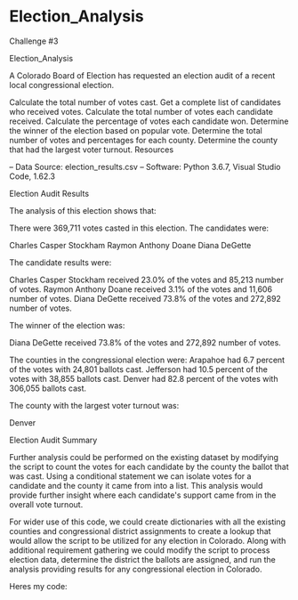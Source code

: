 # Election_Analysis

Challenge #3

Election_Analysis

A Colorado Board of Election has requested an election audit of a recent local congressional election.

Calculate the total number of votes cast.
Get a complete list of candidates who received votes.
Calculate the total number of votes each candidate received.
Calculate the percentage of votes each candidate won.
Determine the winner of the election based on popular vote.
Determine the total number of votes and percentages for each county.
Determine the county that had the largest voter turnout.
Resources

– Data Source: election_results.csv – Software: Python 3.6.7, Visual Studio Code, 1.62.3

Election Audit Results

The analysis of this election shows that:

There were 369,711 votes casted in this election.
The candidates were:

Charles Casper Stockham
Raymon Anthony Doane
Diana DeGette

The candidate results were:

Charles Casper Stockham received 23.0% of the votes and 85,213 number of votes.
Raymon Anthony Doane received 3.1% of the votes and 11,606 number of votes.
Diana DeGette received 73.8% of the votes and 272,892 number of votes.

The winner of the election was:

Diana DeGette received 73.8% of the votes and 272,892 number of votes.

The counties in the congressional election were:
Arapahoe had 6.7 percent of the votes with 24,801 ballots cast.
Jefferson had 10.5 percent of the votes with 38,855 ballots cast.
Denver had 82.8 percent of the votes with 306,055 ballots cast.

The county with the largest voter turnout was:

Denver


Election Audit Summary

Further analysis could be performed on the existing dataset by modifying the script to count the votes for each candidate by the county the ballot that was cast. Using a conditional statement we can isolate votes for a candidate and the county it came from into a list. This analysis would provide further insight where each candidate's support came from in the overall vote turnout.

For wider use of this code, we could create dictionaries with all the existing counties and congressional district assignments to create a lookup that would allow the script to be utilized for any election in Colorado. Along with additional requirement gathering we could modify the script to process election data, determine the district the ballots are assigned, and run the analysis providing results for any congressional election in Colorado.

Heres my code:
